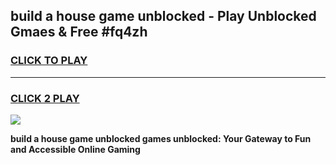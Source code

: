
## build a house game unblocked - Play Unblocked Gmaes & Free #fq4zh
<h3>
<a href="https://news.freeplayer.one?title=build_a_house_game_unblocked&ref=26F">CLICK TO PLAY</a></h3>
<hr>

<h3>
<a href="https://news.freeplayer.one?title=build_a_house_game_unblocked&ref=26F">CLICK 2 PLAY</a>
  
</h3>

<a href="https://news.freeplayer.one?title=build_a_house_game_unblocked&ref=26F/"><img src="https://clearcache.store/games.png"></a>


**build a house game unblocked games unblocked: Your Gateway to Fun and Accessible Online Gaming**
